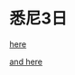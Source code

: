 # 悉尼3日


[here](https://www.instagram.com/p/CjM2VeOBZd3/)

[and here](https://www.instagram.com/p/CjM2VeOBZd3/?igshid=YmMyMTA2M2Y=)



